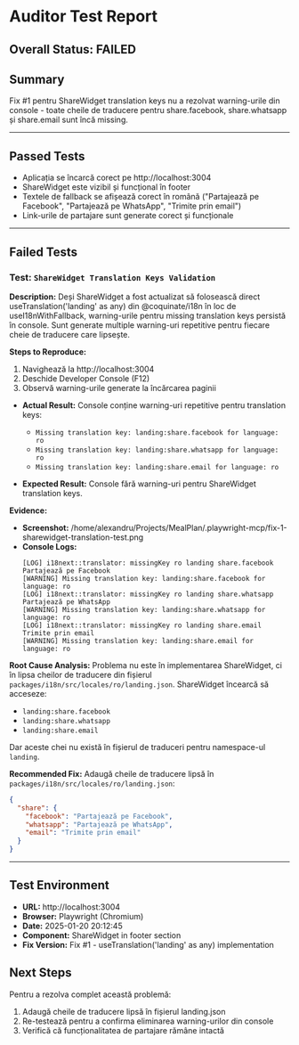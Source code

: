 # Auditor Test Report

## Overall Status: FAILED

## Summary
Fix #1 pentru ShareWidget translation keys nu a rezolvat warning-urile din console - toate cheile de traducere pentru share.facebook, share.whatsapp și share.email sunt încă missing.

---

## Passed Tests
- Aplicația se încarcă corect pe http://localhost:3004
- ShareWidget este vizibil și funcțional în footer
- Textele de fallback se afișează corect în română ("Partajează pe Facebook", "Partajează pe WhatsApp", "Trimite prin email")
- Link-urile de partajare sunt generate corect și funcționale

---

## Failed Tests

### Test: `ShareWidget Translation Keys Validation`

**Description:**
Deși ShareWidget a fost actualizat să folosească direct useTranslation('landing' as any) din @coquinate/i18n în loc de useI18nWithFallback, warning-urile pentru missing translation keys persistă în console. Sunt generate multiple warning-uri repetitive pentru fiecare cheie de traducere care lipsește.

**Steps to Reproduce:**
1. Navighează la http://localhost:3004
2. Deschide Developer Console (F12)
3. Observă warning-urile generate la încărcarea paginii

- **Actual Result:** Console conține warning-uri repetitive pentru translation keys:
  - `Missing translation key: landing:share.facebook for language: ro`
  - `Missing translation key: landing:share.whatsapp for language: ro`  
  - `Missing translation key: landing:share.email for language: ro`

- **Expected Result:** Console fără warning-uri pentru ShareWidget translation keys.

**Evidence:**
- **Screenshot:** /home/alexandru/Projects/MealPlan/.playwright-mcp/fix-1-sharewidget-translation-test.png
- **Console Logs:**
  ```
  [LOG] i18next::translator: missingKey ro landing share.facebook Partajează pe Facebook
  [WARNING] Missing translation key: landing:share.facebook for language: ro
  [LOG] i18next::translator: missingKey ro landing share.whatsapp Partajează pe WhatsApp  
  [WARNING] Missing translation key: landing:share.whatsapp for language: ro
  [LOG] i18next::translator: missingKey ro landing share.email Trimite prin email
  [WARNING] Missing translation key: landing:share.email for language: ro
  ```

**Root Cause Analysis:**
Problema nu este în implementarea ShareWidget, ci în lipsa cheilor de traducere din fișierul `packages/i18n/src/locales/ro/landing.json`. ShareWidget încearcă să acceseze:
- `landing:share.facebook`
- `landing:share.whatsapp` 
- `landing:share.email`

Dar aceste chei nu există în fișierul de traduceri pentru namespace-ul `landing`.

**Recommended Fix:**
Adaugă cheile de traducere lipsă în `packages/i18n/src/locales/ro/landing.json`:

```json
{
  "share": {
    "facebook": "Partajează pe Facebook",
    "whatsapp": "Partajează pe WhatsApp", 
    "email": "Trimite prin email"
  }
}
```

---

## Test Environment
- **URL:** http://localhost:3004
- **Browser:** Playwright (Chromium)
- **Date:** 2025-01-20 20:12:45
- **Component:** ShareWidget in footer section
- **Fix Version:** Fix #1 - useTranslation('landing' as any) implementation

## Next Steps
Pentru a rezolva complet această problemă:
1. Adaugă cheile de traducere lipsă în fișierul landing.json
2. Re-testează pentru a confirma eliminarea warning-urilor din console
3. Verifică că funcționalitatea de partajare rămâne intactă
